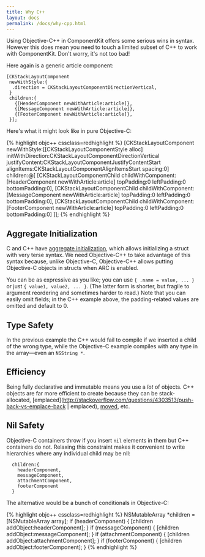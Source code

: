 ```yaml
---
title: Why C++
layout: docs
permalink: /docs/why-cpp.html
---
```

Using Objective-C++ in ComponentKit offers some serious wins in syntax. However this does mean you need to touch a limited subset of C++ to work with ComponentKit.  Don't worry, it's not too bad!

Here again is a generic article component:

```objc++
[CKStackLayoutComponent 
 newWithStyle:{
  .direction = CKStackLayoutComponentDirectionVertical,
 } 
 children:{
   {[HeaderComponent newWithArticle:article]},
   {[MessageComponent newWithArticle:article]},
   {[FooterComponent newWithArticle:article]},
 }];
```

Here's what it might look like in pure Objective-C:

{% highlight objc++ cssclass=redhighlight %}
[CKStackLayoutComponent newWithStyle:[[CKStackLayoutComponentStyle alloc] initWithDirection:CKStackLayoutComponentDirectionVertical
                                                                             justifyContent:CKStackLayoutComponentJustifyContentStart
                                                                                 alignItems:CKStackLayoutComponentAlignItemsStart
                                                                                    spacing:0]
                            children:@[
  [CKStackLayoutComponentChild childWithComponent:[HeaderComponent newWithArticle:article]
                                       topPadding:0
                                      leftPadding:0
                                    bottomPadding:0],
  [CKStackLayoutComponentChild childWithComponent:[MessageComponent newWithArticle:article]
                                       topPadding:0
                                      leftPadding:0
                                    bottomPadding:0],
  [CKStackLayoutComponentChild childWithComponent:[FooterComponent newWithArticle:article]
                                       topPadding:0
                                      leftPadding:0
                                    bottomPadding:0]
]];
{% endhighlight %}

## Aggregate Initialization

C and C++ have [aggregate initialization](http://en.cppreference.com/w/cpp/language/aggregate_initialization), which allows initializing a struct with very terse syntax. We need Objective-C++ to take advantage of this syntax because, unlike Objective-C, Objective-C++ allows putting Objective-C objects in structs when ARC is enabled.

You can be as expressive as you like; you can use `{ .name = value, ... }` or just `{ value1, value2, ... }`. (The latter form is shorter, but fragile to argument reordering and sometimes harder to read.) Note that you can easily omit fields; in the C++ example above, the padding-related values are omitted and default to 0.

## Type Safety

In the previous example the C++ would fail to compile if we inserted a child of the wrong type, while the Objective-C example compiles with any type in the array—even an `NSString *`.

## Efficiency

Being fully declarative and immutable means you use a *lot* of objects. C++ objects are far more efficient to create because they can be stack-allocated, [emplaced](http://stackoverflow.com/questions/4303513/push-back-vs-emplace-back | emplaced), [moved](http://www.cprogramming.com/c++11/rvalue-references-and-move-semantics-in-c++11.html), etc.

## Nil Safety

Objective-C containers throw if you insert `nil` elements in them but C++ containers do not. Relaxing this constraint makes it convenient to write hierarchies where any individual child may be nil:

```objc++
  children:{
    headerComponent,
    messageComponent,
    attachmentComponent,
    footerComponent
  }
```

The alternative would be a bunch of conditionals in Objective-C:

{% highlight objc++ cssclass=redhighlight %}
NSMutableArray *children = [NSMutableArray array];
if (headerComponent) {
  [children addObject:headerComponent];
}
if (messageComponent) {
  [children addObject:messageComponent];
}
if (attachmentComponent) {
  [children addObject:attachmentComponent];
}
if (footerComponent) {
  [children addObject:footerComponent];
}
{% endhighlight %}
